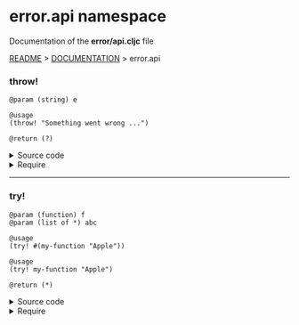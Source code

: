 
# <strong>error.api</strong> namespace
<p>Documentation of the <strong>error/api.cljc</strong> file</p>

[README](../../../README.md) > [DOCUMENTATION](../../COVER.md) > error.api



### throw!

```
@param (string) e
```

```
@usage
(throw! "Something went wrong ...")
```

```
@return (?)
```

<details>
<summary>Source code</summary>

```
(defn throw!
  [e]
  #?(:clj  (throw (Exception. e))
     :cljs (throw (js/Error.  e))))
```

</details>

<details>
<summary>Require</summary>

```
(ns my-namespace (:require [error.api :as error :refer [throw!]]))

(error/throw! ...)
(throw!       ...)
```

</details>

---

### try!

```
@param (function) f
@param (list of *) abc
```

```
@usage
(try! #(my-function "Apple"))
```

```
@usage
(try! my-function "Apple")
```

```
@return (*)
```

<details>
<summary>Source code</summary>

```
(defn try!
  [f & abc]
  #?(:clj  (try (apply f abc) (catch Exception e (println e)))
     :cljs (try (apply f abc) (catch :default  e (println e)))))
```

</details>

<details>
<summary>Require</summary>

```
(ns my-namespace (:require [error.api :as error :refer [try!]]))

(error/try! ...)
(try!       ...)
```

</details>
